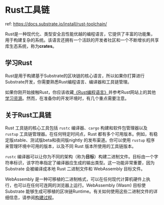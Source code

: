 # Rust工具链

ref: https://docs.substrate.io/install/rust-toolchain/

Rust是一种现代化、类型安全且性能优越的编程语言，它提供了丰富的功能集，用于构建复杂的系统。该语言还拥有一个活跃的开发者社区和一个不断增长的共享库生态系统，称为**crates**。

## 学习Rust

Rust是用于构建基于Substrate的区块链的核心语言，所以如果你打算进行Substrate开发，你需要熟悉Rust编程语言、编译器和工具链管理。

如果你刚开始接触Rust，你应该收藏[《Rust编程语言》](https://doc.rust-lang.org/book/)并参考Rust网站上的其他[学习资源](https://www.rust-lang.org/learn)。然而，在准备你的开发环境时，有几个重点需要注意。

## 关于Rust工具链

Rust 工具链的核心工具包括 `rustc` 编译器、`cargo` 构建和软件包管理器以及 `rustup` 工具链管理器。在任何特定时间点，Rust 都有多个可用版本。例如，有稳定版stable、测试版beta和夜间版nightly 的发布渠道。你可以使用 `rustup` 程序来管理环境中可用的版本，以及不同 Rust 版本所使用的工具链版本。

`rustc` 编译器可以让你为不同的架构（称为**目标**）构建二进制文件。目标由一个字符串标识，该字符串指定了编译器应生成的输出类型。这一功能非常重要，因为 Substrate 会被编译成本地 Rust 二进制文件和 WebAssembly 目标文件。

WebAssembly 是一种可移植的二进制格式，可以在任何现代计算机硬件上执行，也可以在任何可连网的浏览器上运行。WebAssembly (Wasm) 目标使 Substrate 能够生成可移植的区块链Runtime。有关如何使用这些二进制文件的详细信息，请参阅[构建过程](https://docs.substrate.io/build/build-process/)。
